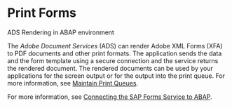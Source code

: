 <!-- loio959664fed2114b7ba070c5bc8b4beba2 -->

# Print Forms

ADS Rendering in ABAP environment

The *Adobe Document Services* \(ADS\) can render Adobe XML Forms \(XFA\) to PDF documents and other print formats. The application sends the data and the form template using a secure connection and the service returns the rendered document. The rendered documents can be used by your applications for the screen output or for the output into the print queue. For more information, see [Maintain Print Queues](../50_administration_and_ops/maintain-print-queues-9dd6f64.md).

For more information, see [Connecting the SAP Forms Service to ABAP](https://help.sap.com/viewer/DRAFT/9aa65244c65849fba9c59b3e58d5270f/Internal/en-US/3a3655f996ad4c22bb21ebe7a7cf2d0a.html).

